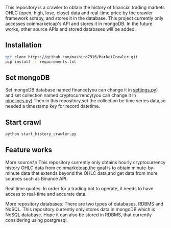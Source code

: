 This repository is a crawler to obtain the history of financial trading markets OHLC (open, high, lose, close) data and real-time price by the crawler framework scrapy, and stores it in the database. This project currently only accesses coinmarketcap's API and stores it in mongoDB. In the future works, other source APIs and stored databases will be added.

## Installation

```bash
git clone https://github.com/mashiro7916/MarketCrawler.git
pip install -r requirements.txt
```
## Set mongoDB 
Set mongoDB database named finance(you can change it in [settings.py](MarketCrawler/settings.py)) and set collection named cryptocurrency(you can change it in [pipelines.py](MarketCrawler/pipelines.py)).Then in this repository,set the collection be time series data,so needed a timestamp key for record datetime.
## Start crawl
```bash
python start_history_crawler.py
```

## Feature works
More source:\n
This repository currently only obtains hourly cryptocurrency history OHLC data from coinmarketcap,the goal is to obtain minute-by-minute data that extends beyond the OHLC data,and get data from more sources such as Binance API.

Real time quotes:
In order for a trading bot to operate, it needs to have access to real-time and accurate data.

More repository databases:
There are two types of databases, RDBMS and NoSQL. This repository currently only stores data in mongoDB which is NoSQL database. Hope it can also be stored in RDBMS, that currently considering using postgresql.

